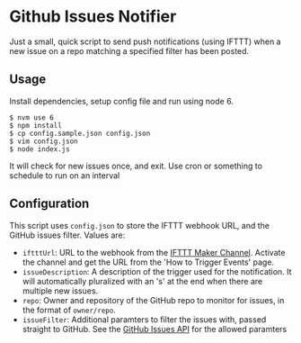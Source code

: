 # Github Issues Notifier

Just a small, quick script to send push notifications (using IFTTT) when a new issue on a repo matching a specified filter has been posted.

## Usage

Install dependencies, setup config file and run using node 6.

```
$ nvm use 6
$ npm install
$ cp config.sample.json config.json
$ vim config.json
$ node index.js
```

It will check for new issues once, and exit. Use cron or something to schedule to run on an interval

## Configuration

This script uses `config.json` to store the IFTTT webhook URL, and the GitHub issues filter. Values are:

 * `iftttUrl`: URL to the webhook from the [IFTTT Maker Channel](https://ifttt.com/maker). Activate the channel and get the URL from the 'How to Trigger Events' page.
 * `issueDescription`: A description of the trigger used for the notification. It will automatically pluralized with an 's' at the end when there are multiple new issues.
 * `repo`: Owner and repository of the GitHub repo to monitor for issues, in the format of `owner/repo`.
 * `issueFilter`: Additional paramters to filter the issues with, passed straight to GitHub. See the [GitHub Issues API](https://developer.github.com/v3/issues/#list-issues-for-a-repository) for the allowed paramters
